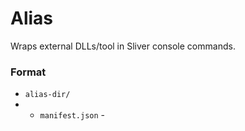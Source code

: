 Alias
===========

Wraps external DLLs/tool in Sliver console commands.



### Format

* `alias-dir/`
* * `manifest.json` - 
